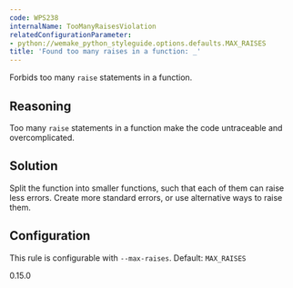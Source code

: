 ```yaml
---
code: WPS238
internalName: TooManyRaisesViolation
relatedConfigurationParameter:
- python://wemake_python_styleguide.options.defaults.MAX_RAISES
title: 'Found too many raises in a function: _'
---
```


Forbids too many `raise` statements in a function.

## Reasoning
Too many `raise` statements in a function make the code untraceable
and overcomplicated.

## Solution
Split the function into smaller functions, such that each of them
can raise less errors. Create more standard errors, or use
alternative ways to raise them.

## Configuration
This rule is configurable with `--max-raises`. Default:
`MAX_RAISES`

<div class="versionadded">

0.15.0

</div>